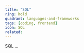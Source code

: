 ```yaml
---
title: "SQL"
ring: hold
quadrant: languages-and-frameworks
tags: [coding, frontend]
icon: SQL
related:
---
```


SQL ...
